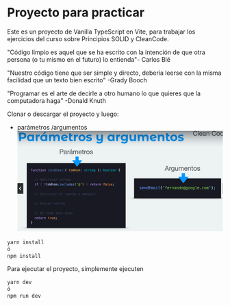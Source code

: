 # Proyecto para practicar

Este es un proyecto de Vanilla TypeScript en Vite, para trabajar los ejercicios del curso sobre Principios SOLID y CleanCode.

"Código limpio es aquel que se ha escrito con la intención de que otra persona (o tu mismo en el futuro) lo entienda"- Carlos Blé

"Nuestro código tiene que ser simple y directo, debería leerse con la misma facilidad que un texto bien escrito" -Grady Booch

"Programar es el arte de decirle a otro humano lo que quieres que la computadora haga" -Donald Knuth

Clonar o descargar el proyecto y luego:

- parámetros /argumentos 
![alt text](image.png)

```
yarn install
ó
npm install
```

Para ejecutar el proyecto, simplemente ejecuten
```
yarn dev
ó
npm run dev
```
